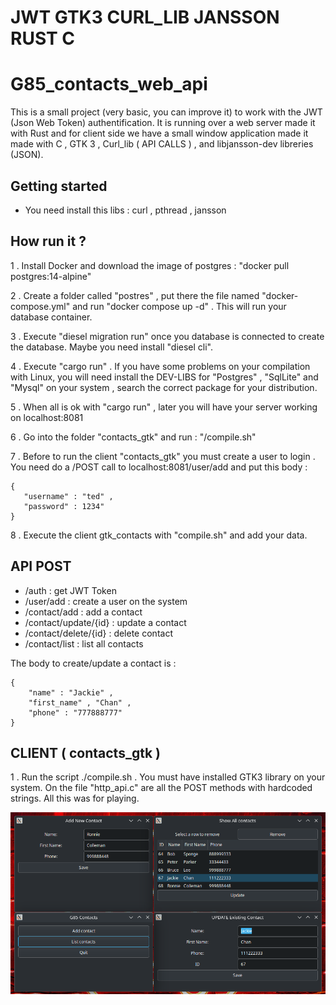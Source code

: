 # JWT GTK3 CURL_LIB JANSSON RUST C

# G85_contacts_web_api

This is a small project (very basic, you can improve it) to work with the JWT (Json Web Token) authentification. It is running over a web server made it with Rust and for client side we have a small window application made it made with C , GTK 3 , Curl_lib ( API CALLS ) , and libjansson-dev libreries (JSON).

## Getting started

- You need install this libs : curl , pthread , jansson 


## How run it ? 

1 . Install Docker and download the image of postgres : "docker pull postgres:14-alpine"

2 . Create a folder called "postres" , put there the file named "docker-compose.yml" and run "docker compose up -d" .   This will run your database container.

3 . Execute "diesel migration run" once you database is connected to create the database. Maybe you need 
    install "diesel cli".

4 . Execute "cargo run" . If you have some problems on your compilation with Linux, you will need
    install  the DEV-LIBS for "Postgres" , "SqlLite" and "Mysql" on your system , search the correct package for your distribution.

5 . When all is ok with "cargo run" , later you will have your server working on localhost:8081

6 . Go into the folder "contacts_gtk" and run : "/compile.sh"

7 . Before to run the client "contacts_gtk" you must create a user to login . You need do a /POST call to
    localhost:8081/user/add and put this body :

    { 
       "username" : "ted" ,
       "password" : 1234"
    }

8 . Execute the client gtk_contacts with "compile.sh" and add your data.   

## API POST

- /auth : get JWT Token
- /user/add : create a user on the system
- /contact/add : add a contact
- /contact/update/{id} : update a contact
- /contact/delete/{id} : delete contact
- /contact/list : list all contacts

The body to create/update a contact is :

    {
        "name" : "Jackie" ,
        "first_name" , "Chan" ,
        "phone" : "777888777"
    }


## CLIENT ( contacts_gtk )

1 . Run the script ./compile.sh . You must have installed GTK3 library on your system. On the file
    "http_api.c" are all the POST methods with hardcoded strings. All this was for playing.



![fibob](https://github.com/tsw1985/G85_Contacts_API/blob/main/main_screen.png)
